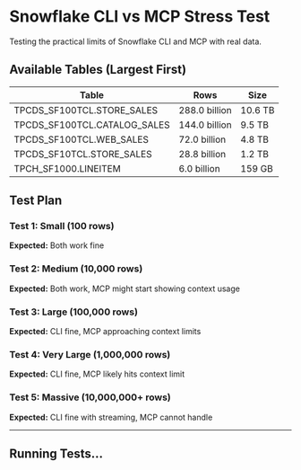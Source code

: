 # Snowflake CLI vs MCP Stress Test

Testing the practical limits of Snowflake CLI and MCP with real data.

## Available Tables (Largest First)

| Table | Rows | Size |
|-------|------|------|
| TPCDS_SF100TCL.STORE_SALES | 288.0 billion | 10.6 TB |
| TPCDS_SF100TCL.CATALOG_SALES | 144.0 billion | 9.5 TB |
| TPCDS_SF100TCL.WEB_SALES | 72.0 billion | 4.8 TB |
| TPCDS_SF10TCL.STORE_SALES | 28.8 billion | 1.2 TB |
| TPCH_SF1000.LINEITEM | 6.0 billion | 159 GB |

## Test Plan

### Test 1: Small (100 rows)
**Expected:** Both work fine

### Test 2: Medium (10,000 rows)
**Expected:** Both work, MCP might start showing context usage

### Test 3: Large (100,000 rows)
**Expected:** CLI fine, MCP approaching context limits

### Test 4: Very Large (1,000,000 rows)
**Expected:** CLI fine, MCP likely hits context limit

### Test 5: Massive (10,000,000+ rows)
**Expected:** CLI fine with streaming, MCP cannot handle

---

## Running Tests...
